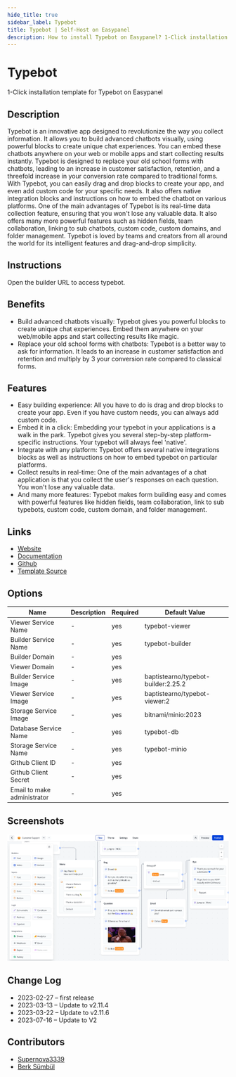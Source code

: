 ```yaml
---
hide_title: true
sidebar_label: Typebot
title: Typebot | Self-Host on Easypanel
description: How to install Typebot on Easypanel? 1-Click installation template for Typebot on Easypanel
---
```


<!-- generated -->

# Typebot

1-Click installation template for Typebot on Easypanel

## Description

Typebot is an innovative app designed to revolutionize the way you collect information. It allows you to build advanced chatbots visually, using powerful blocks to create unique chat experiences. You can embed these chatbots anywhere on your web or mobile apps and start collecting results instantly. Typebot is designed to replace your old school forms with chatbots, leading to an increase in customer satisfaction, retention, and a threefold increase in your conversion rate compared to traditional forms. With Typebot, you can easily drag and drop blocks to create your app, and even add custom code for your specific needs. It also offers native integration blocks and instructions on how to embed the chatbot on various platforms. One of the main advantages of Typebot is its real-time data collection feature, ensuring that you won&#39;t lose any valuable data. It also offers many more powerful features such as hidden fields, team collaboration, linking to sub chatbots, custom code, custom domains, and folder management. Typebot is loved by teams and creators from all around the world for its intelligent features and drag-and-drop simplicity.

## Instructions

Open the builder URL to access typebot.

## Benefits

- Build advanced chatbots visually: Typebot gives you powerful blocks to create unique chat experiences. Embed them anywhere on your web/mobile apps and start collecting results like magic.
- Replace your old school forms with chatbots: Typebot is a better way to ask for information. It leads to an increase in customer satisfaction and retention and multiply by 3 your conversion rate compared to classical forms.

## Features

- Easy building experience: All you have to do is drag and drop blocks to create your app. Even if you have custom needs, you can always add custom code.
- Embed it in a click: Embedding your typebot in your applications is a walk in the park. Typebot gives you several step-by-step platform-specific instructions. Your typebot will always feel 'native'.
- Integrate with any platform: Typebot offers several native integrations blocks as well as instructions on how to embed typebot on particular platforms.
- Collect results in real-time: One of the main advantages of a chat application is that you collect the user's responses on each question. You won't lose any valuable data.
- And many more features: Typebot makes form building easy and comes with powerful features like hidden fields, team collaboration, link to sub typebots, custom code, custom domain, and folder management.

## Links

- [Website](https://typebot.io)
- [Documentation](https://docs.typebot.io/)
- [Github](https://github.com/baptisteArno/typebot.io/)
- [Template Source](https://github.com/easypanel-io/templates/tree/main/templates/typebot)

## Options

Name | Description | Required | Default Value
-|-|-|-
Viewer Service Name | - | yes | typebot-viewer
Builder Service Name | - | yes | typebot-builder
Builder Domain | - | yes | 
Viewer Domain | - | yes | 
Builder Service Image | - | yes | baptistearno/typebot-builder:2.25.2
Viewer Service Image | - | yes | baptistearno/typebot-viewer:2
Storage Service Image | - | yes | bitnami/minio:2023
Database Service Name | - | yes | typebot-db
Storage Service Name | - | yes | typebot-minio
Github Client ID | - | yes | 
Github Client Secret | - | yes | 
Email to make administrator | - | yes | 

## Screenshots

![Typebot Screenshot](./assets/screenshot.png)

## Change Log

- 2023-02-27 – first release
- 2023-03-13 – Update to v2.11.4
- 2023-03-22 – Update to v2.11.6
- 2023-07-16 – Update to V2

## Contributors

- [Supernova3339](https://github.com/Supernova3339)
- [Berk Sümbül](https://berksmbl.com)
